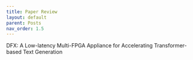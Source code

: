 ```yaml
---
title: Paper Review
layout: default
parent: Posts
nav_order: 1.5
---
```



DFX: A Low-latency Multi-FPGA Appliance for Accelerating Transformer-based Text Generation